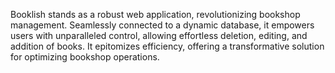 Booklish stands as a robust web application, revolutionizing bookshop management. Seamlessly connected to a dynamic database, it empowers users with unparalleled control, 
allowing effortless deletion, editing, and addition of books. It epitomizes efficiency, offering a transformative solution for optimizing bookshop operations.
